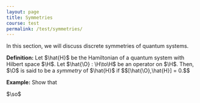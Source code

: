```yaml
---
layout: page
title: Symmetries
course: test
permalink: /test/symmetries/
---
```


In this section, we will discuss discrete symmetries of quantum systems.

<div class="definition">
<b>Definition:</b> Let $\hat{H}$ be the Hamiltonian of a quantum system with Hilbert space $\H$. Let $\hat{\O} : \H\to\H$ be an operator on $\H$. Then, $\O$ is said to be a <i>symmetry</i> of $\hat{H}$ if 
$$[\hat{\O},\hat{H}] = 0.$$
</div>

<div class="example">
<p><b>Example:</b> Show that </p>
<b>  </b>
</div>

$\so$





